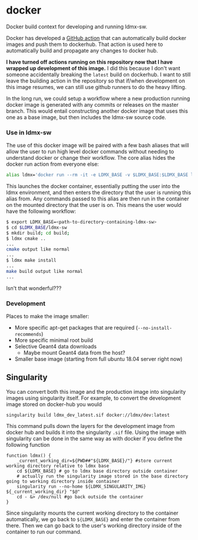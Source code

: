 # docker

Docker build context for developing and running ldmx-sw.

Docker has developed a [GitHub action](https://github.com/marketplace/actions/build-and-push-docker-images) that can automatically build docker images and push them to dockerhub. 
That action is used here to automatically build and propagate any changes to docker hub.

**I have turned off actions running on this repository now that I have wrapped up development of this image.**
I did this because I don't want someone accidentally breaking the `latest` build on dockerhub.
I want to still leave the building action in the repository so that if/when development on this image resumes, 
we can still use github runners to do the heavy lifting.

In the long run, we could setup a workflow where a new production running docker image is generated with any commits or releases on the master branch.
This would entail constructing another docker image that uses this one as a base image,
but then includes the ldmx-sw source code.

### Use in ldmx-sw

The use of this docker image will be paired with a few bash aliases that will allow the user to run high level docker commands without needing to understand docker or change their workflow. 
The core alias hides the docker run action from everyone else:
```bash
alias ldmx='docker run --rm -it -e LDMX_BASE -v $LDMX_BASE:$LDMX_BASE ldmx/dev $(pwd)'
```
This launches the docker container, essentially putting the user into the ldmx environment, and then enters the directory that the user is running this alias from.
Any commands passed to this alias are then run in the container on the mounted directory that the user is on.
This means the user would have the following workflow:
```bash
$ export LDMX_BASE=<path-to-directory-containing-ldmx-sw>
$ cd $LDMX_BASE/ldmx-sw
$ mkdir build; cd build;
$ ldmx cmake ..
...
cmake output like normal
...
$ ldmx make install
...
make build output like normal
...
```
Isn't that wonderful???

### Development

Places to make the image smaller:
 - More specific apt-get packages that are required (`--no-install-recommends`)
 - More specific minimal root build
 - Selective Geant4 data downloads
   - Maybe mount Geant4 data from the host?
 - Smaller base image (starting from full ubuntu 18.04 server right now)
 
 ## Singularity
 
 You can convert both this image and the production image into singularity images using singularity itself.
 For example, to convert the development image stored on docker-hub you would
 ```
 singularity build ldmx_dev_latest.sif docker://ldmx/dev:latest
 ```
 This command pulls down the layers for the development image from docker hub and builds it into the singularity `.sif` file.
 Using the image with singularity can be done in the same way as with docker if you define the following function
 ```
 function ldmx() {
     _current_working_dir=${PWD##"${LDMX_BASE}/"} #store current working directory relative to ldmx base
     cd ${LDMX_BASE} # go to ldmx base directory outside container
     # actually run the singularity image stored in the base directory going to working directory inside container
     singularity run --no-home ${LDMX_SINGULARITY_IMG} ${_current_working_dir} "$@"
     cd - &> /dev/null #go back outside the container
 }
 ```
 Since singularity mounts the current working directory to the container automatically, we go back to `${LDMX_BASE}` and enter the container from there.
 Then we can go back to the user's working directory inside of the container to run our command.
